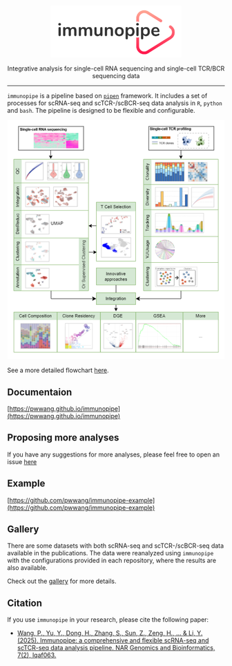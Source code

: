 <p align="center">
  <img height="120" style="height: 120px" src="https://github.com/pwwang/immunopipe/blob/dev/docs/logo.png?raw=true" />
</p>
<p align="center">Integrative analysis for single-cell RNA sequencing and single-cell TCR/BCR sequencing data</p>
<hr />

`immunopipe` is a pipeline based on [`pipen`](https://github.com/pwwang/pipen) framework. It includes a set of processes for scRNA-seq and scTCR-/scBCR-seq data analysis in `R`, `python` and `bash`. The pipeline is designed to be flexible and configurable.

<p align="center">
  <img src="https://github.com/pwwang/immunopipe/blob/dev/docs/immunopipe.ms.png?raw=true" />
</p>

See a more detailed flowchart [here](https://github.com/pwwang/immunopipe/blob/dev/docs/immunopipe.flowchart.png?raw=true).

## Documentaion

[https://pwwang.github.io/immunopipe](https://pwwang.github.io/immunopipe)

## Proposing more analyses

If you have any suggestions for more analyses, please feel free to open an issue [here](https://github.com/pwwang/immunopipe/issues/new)

## Example

[https://github.com/pwwang/immunopipe-example](https://github.com/pwwang/immunopipe-example)

## Gallery

There are some datasets with both scRNA-seq and scTCR-/scBCR-seq data available in the publications. The data were reanalyzed using `immunopipe` with the configurations provided in each repository, where the results are also available.

Check out the [gallery](https://pwwang.github.io/immunopipe/gallery) for more details.

## Citation

If you use `immunopipe` in your research, please cite the following paper:

- [Wang, P., Yu, Y., Dong, H., Zhang, S., Sun, Z., Zeng, H., ... & Li, Y. (2025). Immunopipe: a comprehensive and flexible scRNA-seq and scTCR-seq data analysis pipeline. NAR Genomics and Bioinformatics, 7(2), lqaf063.](https://academic.oup.com/nargab/article/7/2/lqaf063/8136476)
